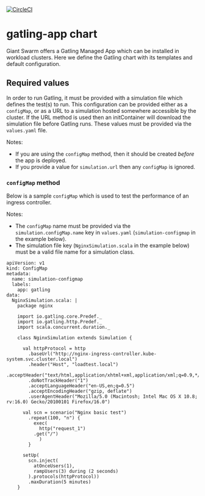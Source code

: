[![CircleCI](https://circleci.com/gh/giantswarm/gatling-app.svg?style=shield)](https://circleci.com/gh/giantswarm/gatling-app)

# gatling-app chart

Giant Swarm offers a Gatling Managed App which can be installed in workload clusters.
Here we define the Gatling chart with its templates and default configuration.

## Required values

In order to run Gatling, it must be provided with a simulation file which defines the
test(s) to run. This configuration can be provided either as a `configMap`, or as a URL
to a simulation hosted somewhere accessible by the cluster. If the URL method is used
then an initContainer will download the simulation file before Gatling runs. These
values must be provided via the `values.yaml` file.

Notes:
 - If you are using the `configMap` method, then it should be created _before_ the app
is deployed.
 - If you provide a value for `simulation.url` then any `configMap` is ignored.

### `configMap` method

Below is a sample `configMap` which is used to test the performance of an ingress controller.

Notes:
 - The `configMap` name must be provided via the `simulation.configMap.name` key in
`values.yaml` (`simulation-configmap` in the example below).
 - The simulation file key (`NginxSimulation.scala` in the example below) must be a valid
file name for a simulation class.

```
apiVersion: v1
kind: ConfigMap
metadata:
  name: simulation-configmap
  labels:
    app: gatling
data:
  NginxSimulation.scala: |
    package nginx

    import io.gatling.core.Predef._
    import io.gatling.http.Predef._
    import scala.concurrent.duration._

    class NginxSimulation extends Simulation {

      val httpProtocol = http
        .baseUrl("http://nginx-ingress-controller.kube-system.svc.cluster.local")
        .header("Host", "loadtest.local")
        .acceptHeader("text/html,application/xhtml+xml,application/xml;q=0.9,*/*;q=0.8")
        .doNotTrackHeader("1")
        .acceptLanguageHeader("en-US,en;q=0.5")
        .acceptEncodingHeader("gzip, deflate")
        .userAgentHeader("Mozilla/5.0 (Macintosh; Intel Mac OS X 10.8; rv:16.0) Gecko/20100101 Firefox/16.0")

      val scn = scenario("Nginx basic test")
        .repeat(100, "n") {
          exec(
            http("request_1")
	      .get("/")
            )
        }

      setUp(
        scn.inject(
          atOnceUsers(1),
          rampUsers(3) during (2 seconds)
        ).protocols(httpProtocol))
        .maxDuration(5 minutes)
    }
```
